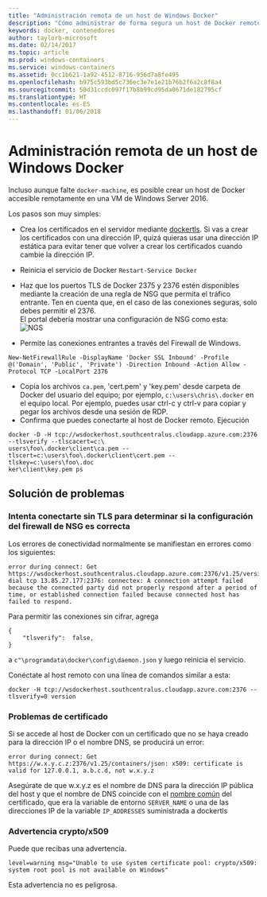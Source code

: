 ```yaml
---
title: "Administración remota de un host de Windows Docker"
description: "Cómo administrar de forma segura un host de Docker remoto que ejecute Windows Server."
keywords: docker, contenedores
author: taylorb-microsoft
ms.date: 02/14/2017
ms.topic: article
ms.prod: windows-containers
ms.service: windows-containers
ms.assetid: 0cc1b621-1a92-4512-8716-956d7a8fe495
ms.openlocfilehash: b975c593bd5c736ec3e7e1e21b76b2f6a2c8f8a4
ms.sourcegitcommit: 50d31ccdc097f17b8b99cd95da0671de182795cf
ms.translationtype: HT
ms.contentlocale: es-ES
ms.lasthandoff: 01/06/2018
---
```

# <a name="remote-management-of-a-windows-docker-host"></a>Administración remota de un host de Windows Docker

Incluso aunque falte `docker-machine`, es posible crear un host de Docker accesible remotamente en una VM de Windows Server 2016.

Los pasos son muy simples:

* Crea los certificados en el servidor mediante [dockertls](https://hub.docker.com/r/stefanscherer/dockertls-windows/). Si vas a crear los certificados con una dirección IP, quizá quieras usar una dirección IP estática para evitar tener que volver a crear los certificados cuando cambie la dirección IP.

* Reinicia el servicio de Docker `Restart-Service Docker`
* Haz que los puertos TLS de Docker 2375 y 2376 estén disponibles mediante la creación de una regla de NSG que permita el tráfico entrante. Ten en cuenta que, en el caso de las conexiones seguras, solo debes permitir el 2376.  
  El portal debería mostrar una configuración de NSG como esta:  
  ![NGS](media/nsg.png)  
  
* Permite las conexiones entrantes a través del Firewall de Windows. 
```
New-NetFirewallRule -DisplayName 'Docker SSL Inbound' -Profile @('Domain', 'Public', 'Private') -Direction Inbound -Action Allow -Protocol TCP -LocalPort 2376
```
* Copia los archivos `ca.pem`, 'cert.pem' y 'key.pem' desde carpeta de Docker del usuario del equipo; por ejemplo, `c:\users\chris\.docker` en el equipo local. Por ejemplo, puedes usar ctrl-c y ctrl-v para copiar y pegar los archivos desde una sesión de RDP. 
* Confirma que puedes conectarte al host de Docker remoto. Ejecución
```
docker -D -H tcp://wsdockerhost.southcentralus.cloudapp.azure.com:2376 --tlsverify --tlscacert=c:\
users\foo\.docker\client\ca.pem --tlscert=c:\users\foo\.docker\client\cert.pem --tlskey=c:\users\foo\.doc
ker\client\key.pem ps
```


## <a name="troubleshooting"></a>Solución de problemas
### <a name="try-connecting-without-tls-to-determine-your-nsg-firewall-settings-are-correct"></a>Intenta conectarte sin TLS para determinar si la configuración del firewall de NSG es correcta
Los errores de conectividad normalmente se manifiestan en errores como los siguientes:
```
error during connect: Get https://wsdockerhost.southcentralus.cloudapp.azure.com:2376/v1.25/version: dial tcp 13.85.27.177:2376: connectex: A connection attempt failed because the connected party did not properly respond after a period of time, or established connection failed because connected host has failed to respond.
```

Para permitir las conexiones sin cifrar, agrega 
```
{
    "tlsverify":  false,
}
```
a `c"\programdata\docker\config\daemon.json` y luego reinicia el servicio.

Conéctate al host remoto con una línea de comandos similar a esta:
```
docker -H tcp://wsdockerhost.southcentralus.cloudapp.azure.com:2376 --tlsverify=0 version
```

### <a name="cert-problems"></a>Problemas de certificado
Si se accede al host de Docker con un certificado que no se haya creado para la dirección IP o el nombre DNS, se producirá un error:
```
error during connect: Get https://w.x.y.c.z:2376/v1.25/containers/json: x509: certificate is valid for 127.0.0.1, a.b.c.d, not w.x.y.z
```
Asegúrate de que w.x.y.z es el nombre de DNS para la dirección IP pública del host y que el nombre de DNS coincide con el [nombre común](https://www.ssl.com/faqs/common-name/) del certificado, que era la variable de entorno `SERVER_NAME` o una de las direcciones IP de la variable `IP_ADDRESSES` suministrada a dockertls

### <a name="cryptox509-warning"></a>Advertencia crypto/x509
Puede que recibas una advertencia. 
```
level=warning msg="Unable to use system certificate pool: crypto/x509: system root pool is not available on Windows"
```
Esta advertencia no es peligrosa.
